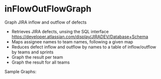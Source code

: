 inFlowOutFlowGraph
==================
Graph JIRA inflow and outflow of defects

- Retrieves JIRA defects, unsing the SQL interface https://developer.atlassian.com/display/JIRADEV/Database+Schema
- Maps assignee names to team names, following a given map
- Reduces defect inflow and outflow by names to a table of inflow/outflow by teams and sprints
- Graph the result per team
- Graph the result for all teams

Sample Graphs:
